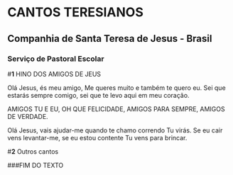 # CANTOS TERESIANOS


## Companhia de Santa Teresa de Jesus - Brasil
### Serviço de Pastoral Escolar


#**1** HINO DOS AMIGOS DE JEUS

Olá Jesus, és meu amigo,
Me queres muito e também te quero eu.
Sei que estarás sempre comigo, 
sei que te levo aqui em meu coração.

AMIGOS TU E EU, OH QUE FELICIDADE, 
AMIGOS PARA SEMPRE, AMIGOS DE VERDADE.

Olá Jesus, vais ajudar-me
quando te chamo correndo Tu virás. 
Se eu cair vens levantar-me,
se eu estou contente Tu vens para brincar.

#**2**
Outros cantos

###FIM DO TEXTO
